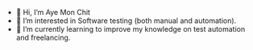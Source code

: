 - 👋 Hi, I’m Aye Mon Chit
- 👀 I’m interested in Software testing (both manual and automation).
- 🌱 I’m currently learning to improve my knowledge on test automation and freelancing.

<!---
ayemonchit88/ayemonchit88 is a ✨ special ✨ repository because its `README.md` (this file) appears on your GitHub profile.
You can click the Preview link to take a look at your changes.
--->
